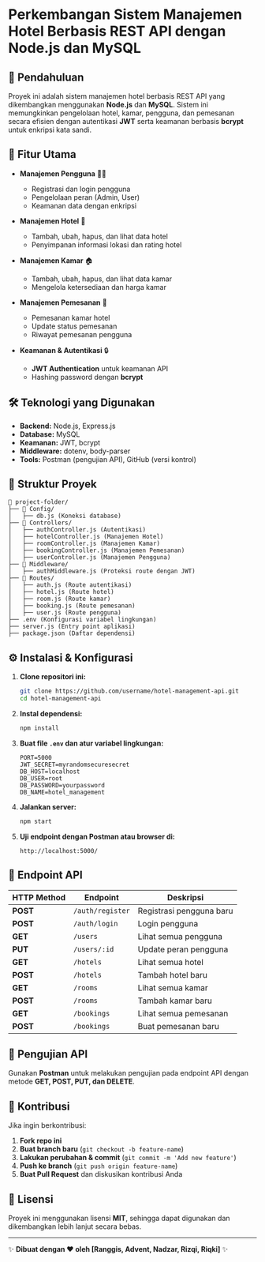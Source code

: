 # Perkembangan Sistem Manajemen Hotel Berbasis REST API dengan Node.js dan MySQL

## 📌 Pendahuluan

Proyek ini adalah sistem manajemen hotel berbasis REST API yang dikembangkan menggunakan **Node.js** dan **MySQL**. Sistem ini memungkinkan pengelolaan hotel, kamar, pengguna, dan pemesanan secara efisien dengan autentikasi **JWT** serta keamanan berbasis **bcrypt** untuk enkripsi kata sandi.

## 🚀 Fitur Utama

- **Manajemen Pengguna** 🧑‍💼

  - Registrasi dan login pengguna
  - Pengelolaan peran (Admin, User)
  - Keamanan data dengan enkripsi

- **Manajemen Hotel** 🏨

  - Tambah, ubah, hapus, dan lihat data hotel
  - Penyimpanan informasi lokasi dan rating hotel

- **Manajemen Kamar** 🏠

  - Tambah, ubah, hapus, dan lihat data kamar
  - Mengelola ketersediaan dan harga kamar

- **Manajemen Pemesanan** 📅

  - Pemesanan kamar hotel
  - Update status pemesanan
  - Riwayat pemesanan pengguna

- **Keamanan & Autentikasi** 🔒

  - **JWT Authentication** untuk keamanan API
  - Hashing password dengan **bcrypt**

## 🛠️ Teknologi yang Digunakan

- **Backend:** Node.js, Express.js
- **Database:** MySQL
- **Keamanan:** JWT, bcrypt
- **Middleware:** dotenv, body-parser
- **Tools:** Postman (pengujian API), GitHub (versi kontrol)

## 📂 Struktur Proyek

```
📂 project-folder/
├── 📂 Config/
│   ├── db.js (Koneksi database)
├── 📂 Controllers/
│   ├── authController.js (Autentikasi)
│   ├── hotelController.js (Manajemen Hotel)
│   ├── roomController.js (Manajemen Kamar)
│   ├── bookingController.js (Manajemen Pemesanan)
│   ├── userController.js (Manajemen Pengguna)
├── 📂 Middleware/
│   ├── authMiddleware.js (Proteksi route dengan JWT)
├── 📂 Routes/
│   ├── auth.js (Route autentikasi)
│   ├── hotel.js (Route hotel)
│   ├── room.js (Route kamar)
│   ├── booking.js (Route pemesanan)
│   ├── user.js (Route pengguna)
├── .env (Konfigurasi variabel lingkungan)
├── server.js (Entry point aplikasi)
├── package.json (Daftar dependensi)
```

## ⚙️ Instalasi & Konfigurasi

1. **Clone repositori ini:**
   ```sh
   git clone https://github.com/username/hotel-management-api.git
   cd hotel-management-api
   ```
2. **Instal dependensi:**
   ```sh
   npm install
   ```
3. **Buat file ********************`.env`******************** dan atur variabel lingkungan:**
   ```env
   PORT=5000
   JWT_SECRET=myrandomsecuresecret
   DB_HOST=localhost
   DB_USER=root
   DB_PASSWORD=yourpassword
   DB_NAME=hotel_management
   ```
4. **Jalankan server:**
   ```sh
   npm start
   ```
5. **Uji endpoint dengan Postman atau browser di:**
   ```
   http://localhost:5000/
   ```

## 📡 Endpoint API

| HTTP Method | Endpoint         | Deskripsi                |
| ----------- | ---------------- | ------------------------ |
| **POST**    | `/auth/register` | Registrasi pengguna baru |
| **POST**    | `/auth/login`    | Login pengguna           |
| **GET**     | `/users`         | Lihat semua pengguna     |
| **PUT**     | `/users/:id`     | Update peran pengguna    |
| **GET**     | `/hotels`        | Lihat semua hotel        |
| **POST**    | `/hotels`        | Tambah hotel baru        |
| **GET**     | `/rooms`         | Lihat semua kamar        |
| **POST**    | `/rooms`         | Tambah kamar baru        |
| **GET**     | `/bookings`      | Lihat semua pemesanan    |
| **POST**    | `/bookings`      | Buat pemesanan baru      |

## 🎯 Pengujian API

Gunakan **Postman** untuk melakukan pengujian pada endpoint API dengan metode **GET, POST, PUT, dan DELETE**.

## 📢 Kontribusi

Jika ingin berkontribusi:

1. **Fork repo ini**
2. **Buat branch baru** (`git checkout -b feature-name`)
3. **Lakukan perubahan & commit** (`git commit -m 'Add new feature'`)
4. **Push ke branch** (`git push origin feature-name`)
5. **Buat Pull Request** dan diskusikan kontribusi Anda

## 📝 Lisensi

Proyek ini menggunakan lisensi **MIT**, sehingga dapat digunakan dan dikembangkan lebih lanjut secara bebas.

---

✨ **Dibuat dengan ❤️ oleh [Ranggis, Advent, Nadzar, Rizqi, Riqki]** ✨
